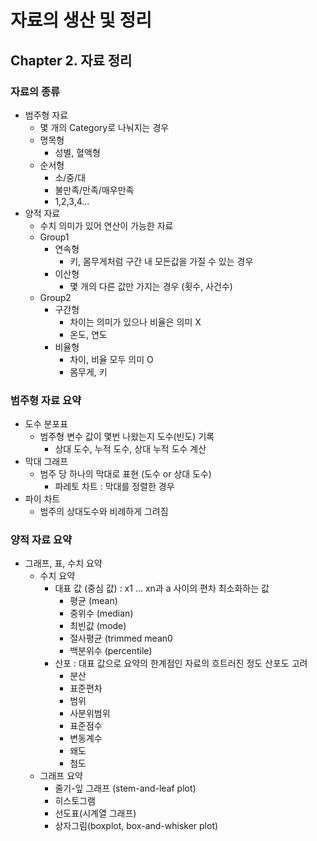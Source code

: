 # 자료의 생산 및 정리

## Chapter 2. 자료 정리

### 자료의 종류
* 범주형 자료 
    * 몇 개의 Category로 나눠지는 경우
    * 명목형
        * 성별, 혈액형
    * 순서형
        * 소/중/대
        * 불만족/만족/매우만족
        * 1,2,3,4...
* 양적 자료
    * 수치 의미가 있어 연산이 가능한 자료
    * Group1
        * 연속형
            * 키, 몸무게처럼 구간 내 모든값을 가질 수 있는 경우
        * 이산형
            * 몇 개의 다른 값만 가지는 경우 (횟수, 사건수)
    * Group2
        * 구간형
            * 차이는 의미가 있으나 비율은 의미 X
            * 온도, 연도
        * 비율형
            * 차이, 비율 모두 의미 O
            * 몸무게, 키
### 범주형 자료 요약
* 도수 분포표
    * 범주형 변수 값이 몇번 나왔는지 도수(빈도) 기록
        * 상대 도수, 누적 도수, 상대 누적 도수 계산
* 막대 그래프
    * 범주 당 하나의 막대로 표현 (도수 or 상대 도수)
        * 파레토 차트 : 막대를 정렬한 경우
* 파이 차트
    * 범주의 상대도수와 비례하게 그려짐
### 양적 자료 요약
* 그래프, 표, 수치 요약
    * 수치 요약
        * 대표 값 (중심 값) : x1 ... xn과 a 사이의 편차 최소화하는 값
            * 평균 (mean)
            * 중위수 (median)
            * 최빈값 (mode)
            * 절사평균 (trimmed mean0
            * 백분위수 (percentile)
        * 산포 : 대표 값으로 요약의 한계점인 자료의 흐트러진 정도 산포도 고려
            * 분산
            * 표준편차
            * 범위
            * 사분위범위
            * 표준점수
            * 변동계수
            * 왜도
            * 첨도
    * 그래프 요약
        * 줄기-잎 그래프 (stem-and-leaf plot)
        * 히스토그램
        * 선도표(시계열 그래프)
        * 상자그림(boxplot, box-and-whisker plot)
            